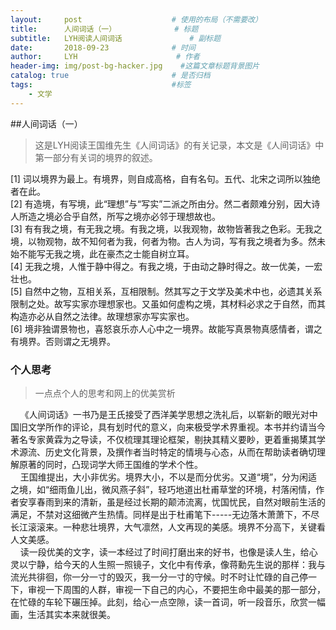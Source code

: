 ```yaml
---
layout:     post                    # 使用的布局（不需要改）
title:      人间词话（一）           	# 标题 
subtitle:   LYH阅读人间词话 				# 副标题
date:       2018-09-23              # 时间
author:     LYH                      # 作者
header-img: img/post-bg-hacker.jpg    #这篇文章标题背景图片
catalog: true                       # 是否归档
tags:                               #标签
    - 文学
---
```


##人间词话（一）
> 这是LYH阅读王国维先生《人间词话》的有关记录，本文是《人间词话》中第一部分有关词的境界的叙述。  

[1] 词以境界为最上。有境界，则自成高格，自有名句。五代、北宋之词所以独绝者在此。  
[2] 有造境，有写境，此“理想”与“写实”二派之所由分。然二者颇难分别，因大诗人所造之境必合乎自然，所写之境亦必邻于理想故也。  
[3] 有有我之境，有无我之境。有我之境，以我观物，故物皆著我之色彩。无我之境，以物观物，故不知何者为我，何者为物。古人为词，写有我之境者为多。然未始不能写无我之境，此在豪杰之士能自树立耳。  
[4] 无我之境，人惟于静中得之。有我之境，于由动之静时得之。故一优美，一宏壮也。   
[5] 自然中之物，互相关系，互相限制。然其写之于文学及美术中也，必遗其关系限制之处。故写实家亦理想家也。又虽如何虚构之境，其材料必求之于自然，而其构造亦必从自然之法律。故理想家亦写实家也。  
[6] 境非独谓景物也，喜怒哀乐亦人心中之一境界。故能写真景物真感情者，谓之有境界。否则谓之无境界。

### 个人思考
> 一点点个人的思考和网上的优美赏析

&#160;&#160;&#160;&#160;《人间词话》一书乃是王氏接受了西洋美学思想之洗礼后，以崭新的眼光对中国旧文学所作的评论，具有划时代的意义，向来极受学术界重视。本书并约请当今著名专家黄霖为之导读，不仅梳理其理论框架，剔抉其精义要眇，更着重揭橥其学术源流、历史文化背景，及撰作者当时特定的情境与心态，从而在帮助读者确切理解原著的同时，凸现词学大师王国维的学术个性。  
&#160;&#160;&#160;&#160;王国维提出，大小非优劣。境界大小，不以是而分优劣。又道“境”，分为闲适之境，如“细雨鱼儿出，微风燕子斜”，轻巧地道出杜甫草堂的环境，村落闲情，作者安享春雨到来的清新，虽是经过长期的颠沛流离，忧国忧民，自然对眼前生活的满足，不禁对这细微产生热情。同样是出于杜甫笔下-----无边落木萧萧下，不尽长江滚滚来。一种悲壮境界，大气凛然，人文再现的美感。境界不分高下，关键看人文美感。  
&#160;&#160;&#160;&#160;读一段优美的文字，读一本经过了时间打磨出来的好书，也像是读人生，给心灵以宁静，给今天的人生照一照镜子，文化中有传承，像蒋勳先生说的那样：我与流光共徘徊，你一分一寸的毁灭，我一分一寸的守候。时不时让忙碌的自己停一下，审视一下周围的人群，审视一下自己的内心，不要把生命中最美的那一部分，在忙碌的车轮下碾压掉。此刻，给心一点空隙，读一首词，听一段音乐，欣赏一幅画，生活其实本来就很美。
